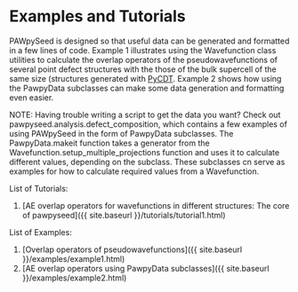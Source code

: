 # Examples and Tutorials

PAWpySeed is designed so that useful data can be generated
and formatted in a few lines of code. Example 1 illustrates
using the Wavefunction class utilities to calculate the overlap
operators of the pseudowavefunctions of several point defect structures
with the those of the bulk supercell of the same size (structures
generated with [PyCDT](https://bitbucket.org/mbkumar/pycdt). Example 2
shows how using the PawpyData subclasses can make some data generation
and formatting even easier.

NOTE: Having trouble writing a script to get the data you want?
Check out pawpyseed.analysis.defect_composition, which contains a few
examples of using PAWpySeed in the form of PawpyData subclasses.
The PawpyData.makeit function takes a generator from the Wavefunction.setup_multiple_projections function and uses it to calculate different values, depending on the subclass. These
subclasses cn serve as examples for how to calculate required values from a Wavefunction.

List of Tutorials:
1. [AE overlap operators for wavefunctions in different structures: The core of pawpyseed]({{ site.baseurl }}/tutorials/tutorial1.html)

List of Examples:
1. [Overlap operators of pseudowavefunctions]({{ site.baseurl }}/examples/example1.html)
2. [AE overlap operators using PawpyData subclasses]({{ site.baseurl }}/examples/example2.html)
